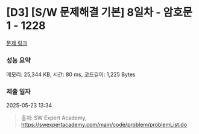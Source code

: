 # [D3] [S/W 문제해결 기본] 8일차 - 암호문1 - 1228 

[문제 링크](https://swexpertacademy.com/main/code/problem/problemDetail.do?contestProbId=AV14w-rKAHACFAYD) 

### 성능 요약

메모리: 25,344 KB, 시간: 80 ms, 코드길이: 1,225 Bytes

### 제출 일자

2025-05-23 13:34



> 출처: SW Expert Academy, https://swexpertacademy.com/main/code/problem/problemList.do